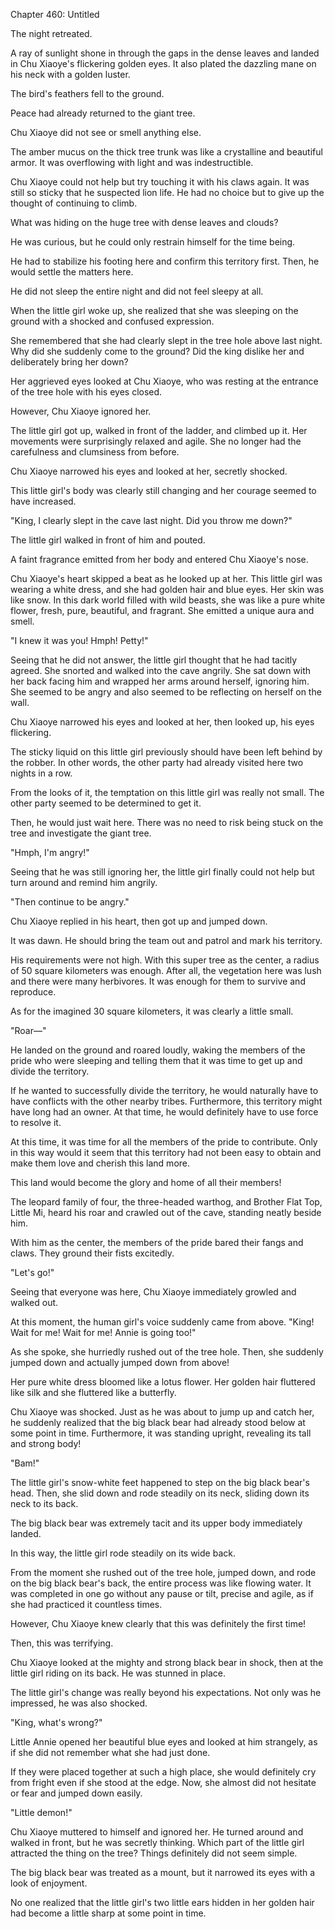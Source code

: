 Chapter 460: Untitled

The night retreated.

A ray of sunlight shone in through the gaps in the dense leaves and landed in Chu Xiaoye's flickering golden eyes. It also plated the dazzling mane on his neck with a golden luster.

The bird's feathers fell to the ground.

Peace had already returned to the giant tree.

Chu Xiaoye did not see or smell anything else.

The amber mucus on the thick tree trunk was like a crystalline and beautiful armor. It was overflowing with light and was indestructible.

Chu Xiaoye could not help but try touching it with his claws again. It was still so sticky that he suspected lion life. He had no choice but to give up the thought of continuing to climb.

What was hiding on the huge tree with dense leaves and clouds?

He was curious, but he could only restrain himself for the time being.

He had to stabilize his footing here and confirm this territory first. Then, he would settle the matters here.

He did not sleep the entire night and did not feel sleepy at all.

When the little girl woke up, she realized that she was sleeping on the ground with a shocked and confused expression.

She remembered that she had clearly slept in the tree hole above last night. Why did she suddenly come to the ground? Did the king dislike her and deliberately bring her down?

Her aggrieved eyes looked at Chu Xiaoye, who was resting at the entrance of the tree hole with his eyes closed.

However, Chu Xiaoye ignored her.

The little girl got up, walked in front of the ladder, and climbed up it. Her movements were surprisingly relaxed and agile. She no longer had the carefulness and clumsiness from before.

Chu Xiaoye narrowed his eyes and looked at her, secretly shocked.

This little girl's body was clearly still changing and her courage seemed to have increased.

"King, I clearly slept in the cave last night. Did you throw me down?"

The little girl walked in front of him and pouted.

A faint fragrance emitted from her body and entered Chu Xiaoye's nose.

Chu Xiaoye's heart skipped a beat as he looked up at her. This little girl was wearing a white dress, and she had golden hair and blue eyes. Her skin was like snow. In this dark world filled with wild beasts, she was like a pure white flower, fresh, pure, beautiful, and fragrant. She emitted a unique aura and smell.

"I knew it was you\! Hmph\! Petty\!"

Seeing that he did not answer, the little girl thought that he had tacitly agreed. She snorted and walked into the cave angrily. She sat down with her back facing him and wrapped her arms around herself, ignoring him. She seemed to be angry and also seemed to be reflecting on herself on the wall.

Chu Xiaoye narrowed his eyes and looked at her, then looked up, his eyes flickering.

The sticky liquid on this little girl previously should have been left behind by the robber. In other words, the other party had already visited here two nights in a row.

From the looks of it, the temptation on this little girl was really not small. The other party seemed to be determined to get it.

Then, he would just wait here. There was no need to risk being stuck on the tree and investigate the giant tree.

"Hmph, I'm angry\!"

Seeing that he was still ignoring her, the little girl finally could not help but turn around and remind him angrily.

"Then continue to be angry."

Chu Xiaoye replied in his heart, then got up and jumped down.

It was dawn. He should bring the team out and patrol and mark his territory.

His requirements were not high. With this super tree as the center, a radius of 50 square kilometers was enough. After all, the vegetation here was lush and there were many herbivores. It was enough for them to survive and reproduce.

As for the imagined 30 square kilometers, it was clearly a little small.

"Roar—"

He landed on the ground and roared loudly, waking the members of the pride who were sleeping and telling them that it was time to get up and divide the territory.

If he wanted to successfully divide the territory, he would naturally have to have conflicts with the other nearby tribes. Furthermore, this territory might have long had an owner. At that time, he would definitely have to use force to resolve it.

At this time, it was time for all the members of the pride to contribute. Only in this way would it seem that this territory had not been easy to obtain and make them love and cherish this land more.

This land would become the glory and home of all their members\!

The leopard family of four, the three-headed warthog, and Brother Flat Top, Little Mi, heard his roar and crawled out of the cave, standing neatly beside him.

With him as the center, the members of the pride bared their fangs and claws. They ground their fists excitedly.

"Let's go\!"

Seeing that everyone was here, Chu Xiaoye immediately growled and walked out.

At this moment, the human girl's voice suddenly came from above. "King\! Wait for me\! Wait for me\! Annie is going too\!"

As she spoke, she hurriedly rushed out of the tree hole. Then, she suddenly jumped down and actually jumped down from above\!

Her pure white dress bloomed like a lotus flower. Her golden hair fluttered like silk and she fluttered like a butterfly.

Chu Xiaoye was shocked. Just as he was about to jump up and catch her, he suddenly realized that the big black bear had already stood below at some point in time. Furthermore, it was standing upright, revealing its tall and strong body\!

"Bam\!"

The little girl's snow-white feet happened to step on the big black bear's head. Then, she slid down and rode steadily on its neck, sliding down its neck to its back.

The big black bear was extremely tacit and its upper body immediately landed.

In this way, the little girl rode steadily on its wide back.

From the moment she rushed out of the tree hole, jumped down, and rode on the big black bear's back, the entire process was like flowing water. It was completed in one go without any pause or tilt, precise and agile, as if she had practiced it countless times.

However, Chu Xiaoye knew clearly that this was definitely the first time\!

Then, this was terrifying.

Chu Xiaoye looked at the mighty and strong black bear in shock, then at the little girl riding on its back. He was stunned in place.

The little girl's change was really beyond his expectations. Not only was he impressed, he was also shocked.

"King, what's wrong?"

Little Annie opened her beautiful blue eyes and looked at him strangely, as if she did not remember what she had just done.

If they were placed together at such a high place, she would definitely cry from fright even if she stood at the edge. Now, she almost did not hesitate or fear and jumped down easily.

"Little demon\!"

Chu Xiaoye muttered to himself and ignored her. He turned around and walked in front, but he was secretly thinking. Which part of the little girl attracted the thing on the tree? Things definitely did not seem simple.

The big black bear was treated as a mount, but it narrowed its eyes with a look of enjoyment.

No one realized that the little girl's two little ears hidden in her golden hair had become a little sharp at some point in time.